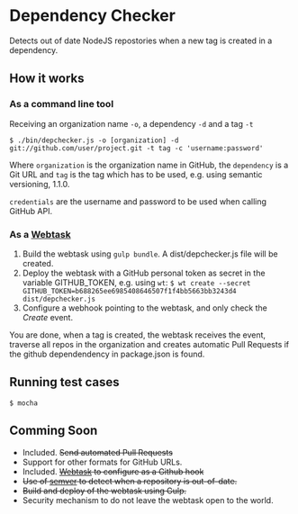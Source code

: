 
# Dependency Checker

Detects out of date NodeJS repostories when a new tag is created in a dependency.

## How it works

### As a command line tool

Receiving an organization name `-o`, a dependency `-d` and a tag `-t`

```
$ ./bin/depchecker.js -o [organization] -d git://github.com/user/project.git -t tag -c 'username:password'
```

Where `organization` is the organization name in GitHub, the `dependency` is a Git URL and `tag` is the tag which has to be used, e.g. using semantic versioning, 1.1.0.

`credentials` are the username and password to be used when calling GitHub API.

### As a [Webtask](https://webtask.io/) 

1. Build the webtask using ```gulp bundle```. A dist/depchecker.js file will be created.
2. Deploy the webtask with a GitHub personal token as secret in the variable GITHUB_TOKEN, e.g. using `wt`: ```$ wt create --secret GITHUB_TOKEN=b688265ee6985408646507f1f4bb5663bb3243d4 dist/depchecker.js```
3. Configure a webhook pointing to the webtask, and only check the *Create* event.

You are done, when a tag is created, the webtask receives the event, traverse all repos in the organization and creates automatic Pull Requests if the github dependendency in package.json is found.

## Running test cases

```
$ mocha
```

## Comming Soon

- Included. ~~Send automated Pull Requests~~
- Support for other formats for GitHub URLs.
- Included. ~~[Webtask](https://webtask.io/) to configure as a Github hook~~
- ~~Use of [semver](http://semver.org/) to detect when a repository is out-of-date.~~
- ~~Build and deploy of the webtask using Gulp.~~
- Security mechanism to do not leave the webtask open to the world.

